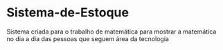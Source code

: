 # Sistema-de-Estoque
Sistema criada para o trabalho de matemática para mostrar a matemática no dia a dia das pessoas que seguem área da tecnologia
